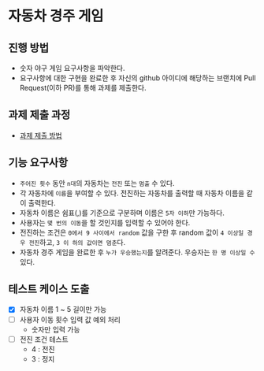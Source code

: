 # 자동차 경주 게임
## 진행 방법
* 숫자 야구 게임 요구사항을 파악한다.
* 요구사항에 대한 구현을 완료한 후 자신의 github 아이디에 해당하는 브랜치에 Pull Request(이하 PR)를 통해 과제를 제출한다.

## 과제 제출 과정
* [과제 제출 방법](https://github.com/next-step/nextstep-docs/tree/master/precourse)

## 기능 요구사항
- `주어진 횟수` 동안 `n대`의 자동차는 `전진` 또는 `멈출` 수 있다.
- 각 자동차에 `이름`을 부여할 수 있다. 전진하는 자동차를 출력할 때 자동차 이름을 같이 출력한다.
- 자동차 이름은 쉼표(,)를 기준으로 구분하며 이름은 `5자 이하`만 가능하다.
- 사용자는 `몇 번의 이동`을 할 것인지를 입력할 수 있어야 한다.
- 전진하는 조건은 `0에서 9 사이에서 random` 값을 구한 후 random 값이 `4 이상일 경우 전진`하고, `3 이
하의 값이면 멈춘`다.
- 자동차 경주 게임을 완료한 후 `누가 우승했는지`를 알려준다. 우승자는 `한 명 이상일 수` 있다.


## 테스트 케이스 도출
- [X] 자동차 이름 1 ~ 5 길이만 가능
- [ ] 사용자 이동 횟수 입력 값 예외 처리
   - 숫자만 입력 가능
- [ ] 전진 조건 테스트
    - 4 : 전진
    - 3 : 정지